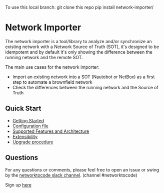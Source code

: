 To use this local branch:
git clone this repo
pip install network-importer/

# Network Importer

The network importer is a tool/library to analyze and/or synchronize an existing network with a Network Source of Truth (SOT), it's designed to be idempotent and by default it's only showing the difference between the running network and the remote SOT.

The main use cases for the network importer:

- Import an existing network into a SOT (Nautobot or NetBox) as a first step to automate a brownfield network
- Check the differences between the running network and the Source of Truth

## Quick Start

- [Getting Started](docs/getting_started.md)
- [Configuration file](docs/configuration.md)
- [Supported Features and Architecture](docs/architecture.md)
- [Extensibility](docs/extensibility.md)
- [Upgrade procedure](docs/upgrade.md)

## Questions

For any questions or comments, please feel free to open an issue or swing by the [networktocode slack channel](https://networktocode.slack.com/). (channel #networktocode)

Sign up [here](http://slack.networktocode.com/)
